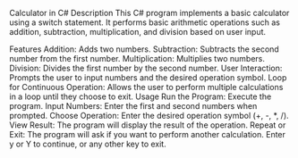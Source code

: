 Calculator in C#
Description
This C# program implements a basic calculator using a switch statement. It performs basic arithmetic operations such as addition, subtraction, multiplication, and division based on user input.

Features
Addition: Adds two numbers.
Subtraction: Subtracts the second number from the first number.
Multiplication: Multiplies two numbers.
Division: Divides the first number by the second number.
User Interaction: Prompts the user to input numbers and the desired operation symbol.
Loop for Continuous Operation: Allows the user to perform multiple calculations in a loop until they choose to exit.
Usage
Run the Program: Execute the program.
Input Numbers: Enter the first and second numbers when prompted.
Choose Operation: Enter the desired operation symbol (+, -, *, /).
View Result: The program will display the result of the operation.
Repeat or Exit: The program will ask if you want to perform another calculation. Enter y or Y to continue, or any other key to exit.